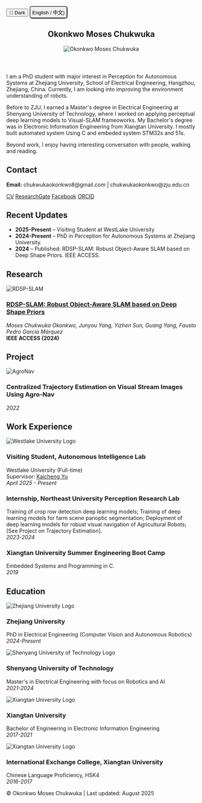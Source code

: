 <!-- ---
layout: default
title: Okonkwo Moses Chukwuka
description: Moses Chukwuka's website
---  -->


<link href="https://fonts.googleapis.com/css2?family=Roboto:wght@300;400;700&display=swap" rel="stylesheet">
<link href="/static/css/styles.css" rel="stylesheet">

<button class="theme-toggle" onclick="toggleTheme()" id="themeToggle">🌙 Dark</button>
<button style='padding: 5px 5px; border-radius: 6px;' onclick="toggleLanguage()">English / 中文)</button>

<div class="container" id="en">
<header class="header">
<h2>Okonkwo Moses Chukwuka</h2>
<img src="/static/MosesChuka-img2.jpg" alt="Okonkwo Moses Chukwuka" class="profile-img"/>
</header>

<section class="about">
<p>I am a PhD student with major interest in Perception for Autonomous Systems at Zhejiang University, School of Electrical Engineering, Hangzhou, Zhejiang, China. Currently, I am looking into improving the environment understanding of robots.</p>
<p>Before to ZJU, I earned a Master's degree in Electrical Engineering at Shenyang University of Technology, where I worked on applying perceptual deep learning models to Visual-SLAM frameoworks. My Bachelor's degree was in Electronic Information Engineering from Xiangtan University. I mostly built automated system Using C and embeded system STM32s and 51s.</p>
<p>Beyond work, I enjoy having interesting conversation with people, walking and reading.</p>

</section>



<section class="contact">
<h2>Contact</h2>
<p><strong>Email:</strong> chukwukaokonkwo8@gmail.com | chukwukaokonkwo@zju.edu.cn</p>
<div style='align-items: center; display:block;' class="links">
    <a href="/static/Okonkwo%20Moses%20Chukwuka%20ZJU-CV.pdf">CV</a> 
    <a href="https://www.researchgate.net/profile/Moses-Okonkwo">ResearchGate</a> 
    <a href="https://www.facebook.com/Chukwuka.0konkwo1">Facebook</a>
    <a href="https://orcid.org/0000-0001-5842-6475"> ORCID</a>
</div>
</section>




<section class="updates">
<h2>Recent Updates</h2>
<ul>
<li><strong class="feature-date">2025-Present</strong> – Visiting Student at WestLake University</li>
<li><strong class="feature-date">2024-Present</strong> – PhD in Perception for Autonomous Systems at Zhejiang University.</li>
<li><strong class="feature-date">2024</strong> – Published: RDSP-SLAM: Robust Object-Aware SLAM based on Deep Shape Priors. IEEE ACCESS.</li>
</ul>
</section>



<section class="research">
  <h2>Research</h2>

  <div class="research-item">
  <img src="/static/RDSP-SLAM.png" alt="RDSP-SLAM" class="research-img">
  <div class="research-content">
  <h3><a href="http://dx.doi.org/10.1109/ACCESS.2024.3368859">RDSP-SLAM: Robust Object-Aware SLAM based on Deep Shape Priors</a></h3>
  <p><em>Moses Chukwuka Okonkwo, Junyou Yang, Yizhen Sun, Guang Yang, Fausto Pedro García Márquez</em><br><strong>IEEE ACCESS (2024)</strong></p>
  </div>
  </div>
</section>

<section class="research">
  <h2>Project</h2>
  <div class="research-item">
  <img src="/static/AgroNav.gif" alt="AgroNav" class="research-img">
  <div class="research-content">
  <h3>Centralized Trajectory Estimation on Visual Stream Images Using Agro-Nav</h3>
  <p><em>2022</em></p>
  </div>
  </div>
</section>

<section class="work-experience">
<h2>Work Experience</h2>

<div class="work-item">
<div class="work-logo">
<img src="/static/westlake-logo.jpg" alt="Westlake University Logo" class="university-logo"/>
</div>
<div class="work-content">
  <h3>Visiting Student, Autonomous Intelligence Lab</h3>
  <p>Westlake University (Full-time)<br>
  Supervisor: <a href="https://en.westlake.edu.cn/faculty/kaicheng-yu.html">Kaicheng Yu</a><br>
  <em>April 2025 - Present</em></p>
  
  
  
  </div>
  </div>

<div class="work-item">
<div class="work-content">
<h3>Internship, Northeast University Perception Research Lab</h3>
<p>Training of crop row detection deep learning models; Training of deep learning models for farm scene panoptic segmentation; Deployment of deep learning models for robust visual navigation of Agricultural Robots;[See Project on Trajectory Estimation].<br><em>2023-2024</em></p>
</div>
</div>
<div class="work-item">
<div class="work-content">
<h3>Xiangtan University Summer Engineering Boot Camp</h3>
<p>Embedded Systems and Programming in C.<br><em>2019</em></p>
</div>
</div>
</section>

<section class="education">
<h2>Education</h2>
<div class="education-item">
<div class="education-logo">
<img src="/static/ZJU-logo.png" alt="Zhejiang University Logo" class="university-logo"/>
</div>
<div class="education-content">
<h3>Zhejiang University</h3>
<p>PhD in Electrical Engineering (Computer Vision and Autonomous Robotics)<br><em>2024-Present</em></p>
</div>
</div>
<div class="education-item">
<div class="education-logo">
<img src="/static/shenyang-logo.jpg" alt="Shenyang University of Technology Logo" class="university-logo"/>
</div>
<div class="education-content">
<h3>Shenyang University of Technology</h3>
<p>Master's in Electrical Engineering with focus on Robotics and AI<br><em>2021-2024</em></p>
</div>
</div>
<div class="education-item">
<div class="education-logo">
<img src="/static/Xiangtan_University_logo.png" alt="Xiangtan University Logo" class="university-logo"/>
</div>
<div class="education-content">
<h3>Xiangtan University</h3>
<p>Bachelor of Engineering in Electronic Information Engineering<br><em>2017-2021</em></p>
</div>
</div>
<div class="education-item">
<div class="education-logo">
<img src="/static/Xiangtan_University_logo.png" alt="Xiangtan University Logo" class="university-logo"/>
</div>
<div class="education-content">
<h3>International Exchange College, Xiangtan University</h3>
<p>Chinese Language Proficiency, HSK4<br><em>2016-2017</em></p>
</div>
</div>
</section>

<!-- <section class="teaching-service">
<h2>Service</h2>
<ul>
<li>Lab Assistant (Navigation, Positioning, and Wireless Communication), <em>2018-2021</em></li>
</ul>
</section> -->

<footer>© Okonkwo Moses Chukwuka | Last updated: August 2025</footer>
</div>

<div class="container" id="zh" style="display:none">
<header class="header">
<h2>Okonkwo Moses Chukwuka</h2>
<img src="/static/MosesChuka-img2.jpg" alt="Okonkwo Moses Chukwuka" class="profile-img"/>
</header>

<section class="about">
<p>我是浙江大学电气工程学院自主机器人与人工智能博士生，位于中国浙江省杭州市。目前，我正在研究如何改善机器人的环境感知能力。</p>
<p>在来到浙大之前，我在沈阳工业大学获得电气工程硕士学位，在那里我致力于将感知深度学习模型应用于视觉SLAM框架。我的学士学位来自湘潭大学电子信息工程专业。我主要使用C语言和嵌入式系统STM32和51系列构建自动化系统。</p>
<p>工作之外，我喜欢与人们进行有趣的对话、散步和阅读。</p>

<p><strong>邮箱:</strong> chukwukaokonkwo8@gmail.com | chukwukaokonkwo@zju.edu.cn</p>
<div style='align-items: center; display:block;' class="links">
    <a href="/static/Okonkwo%20Moses%20Chukwuka%20ZJU-CV.pdf">简历</a> 
    <a href="https://www.researchgate.net/profile/Moses-Okonkwo">ResearchGate</a> 
    <a href="https://www.facebook.com/Chukwuka.0konkwo1">Facebook</a>
    <a href="https://orcid.org/0000-0001-5842-6475"> ORCID</a>
</div>
</section>

<section class="updates">
<h2>最近更新</h2>
<ul>
<li><strong class="feature-date">2025-至今</strong> – 西湖大学访问学生</li>
<li><strong class="feature-date">2024-至今</strong> – 浙江大学自主机器人与人工智能博士。</li>
<li><strong class="feature-date">2024</strong> – 发表：RDSP-SLAM：基于深度形状先验的鲁棒物体感知SLAM。IEEE ACCESS。</li>
</ul>
</section>

<section class="research">
  <h2>研究</h2>

  <div class="research-item">
  <img src="/static/RDSP-SLAM.png" alt="RDSP-SLAM" class="research-img">
  <div class="research-content">
  <h3><a href="http://dx.doi.org/10.1109/ACCESS.2024.3368859">RDSP-SLAM：基于深度形状先验的鲁棒物体感知SLAM</a></h3>
  <p><em>Moses Chukwuka Okonkwo, Junyou Yang, Yizhen Sun, Guang Yang, Fausto Pedro García Márquez</em><br><strong>IEEE ACCESS (2024)</strong></p>
  </div>
  </div>
</section>

<section class="research">
  <h2>项目</h2>
  <div class="research-item">
  <img src="/static/AgroNav.gif" alt="AgroNav" class="research-img">
  <div class="research-content">
  <h3>基于视觉流图像的集中式轨迹估计使用Agro-Nav</h3>
  <p><em>2022</em></p>
  </div>
  </div>
</section>



<section class="education">
<h2>教育背景</h2>
<div class="education-item">
<div class="education-logo">
<img src="/static/westlake-logo.jpg" alt="西湖大学标志" class="university-logo"/>
</div>
<div class="education-content">
<h3>西湖大学</h3>
<p>访问学生<br><em>2025-至今</em></p>
</div>
</div>
<div class="education-item">
<div class="education-logo">
<img src="/static/ZJU-logo.png" alt="浙江大学标志" class="university-logo"/>
</div>
<div class="education-content">
<h3>浙江大学</h3>
<p>电气工程博士（计算机视觉与自主机器人）<br><em>2024-至今</em></p>
</div>
</div>
<div class="education-item">
<div class="education-logo">
<img src="/static/shenyang-logo.jpg" alt="沈阳工业大学标志" class="university-logo"/>
</div>
<div class="education-content">
<h3>沈阳工业大学</h3>
<p>电气工程硕士，重点机器人和人工智能<br><em>2021-2024</em></p>
</div>
</div>
<div class="education-item">
<div class="education-logo">
<img src="/static/Xiangtan_University_logo.png" alt="湘潭大学标志" class="university-logo"/>
</div>
<div class="education-content">
<h3>湘潭大学</h3>
<p>电子信息工程学士<br><em>2017-2021</em></p>
</div>
</div>
<div class="education-item">
<div class="education-logo">
<img src="/static/Xiangtan_University_logo.png" alt="湘潭大学标志" class="university-logo"/>
</div>
<div class="education-content">
<h3>湘潭大学国际交流学院</h3>
<p>汉语水平考试HSK4<br><em>2016-2017</em></p>
</div>
</div>
</section>

<!-- <section class="teaching-service">
<h2>服务</h2>
<ul>
<li>成员，Texas Instrument Research and Development Lab, <em>2018-2021</em></li>
<li>研究生研究助理（导航、定位和无线通信）, <em>2018-2021</em></li>
</ul>
</section> -->

<footer>© Okonkwo Moses Chukwuka | 最后更新: 2025年8月</footer>
</div>

<script>
let lang = 'en';

// Theme toggle functionality
function toggleTheme() {
  const body = document.body;
  const html = document.documentElement;
  const themeToggle = document.getElementById('themeToggle');
  
  if (body.classList.contains('light-mode')) {
    body.classList.remove('light-mode');
    html.classList.remove('light-mode');
    themeToggle.textContent = '🌙 Dark';
    themeToggle.classList.remove('light');
    localStorage.setItem('theme', 'dark');
  } else {
    body.classList.add('light-mode');
    html.classList.add('light-mode');
    themeToggle.textContent = '☀️ Light';
    themeToggle.classList.add('light');
    localStorage.setItem('theme', 'light');
  }
}

// Language toggle functionality
function toggleLanguage() {
  lang = lang === 'en' ? 'zh' : 'en';
  document.getElementById('en').style.display = lang === 'en' ? 'block' : 'none';
  document.getElementById('zh').style.display = lang === 'zh' ? 'block' : 'none';
}

// Load saved theme on page load
document.addEventListener('DOMContentLoaded', function() {
  const savedTheme = localStorage.getItem('theme');
  const themeToggle = document.getElementById('themeToggle');
  
  if (savedTheme === 'light') {
    document.body.classList.add('light-mode');
    document.documentElement.classList.add('light-mode');
    themeToggle.textContent = '☀️ Light';
    themeToggle.classList.add('light');
  }
});
</script>
